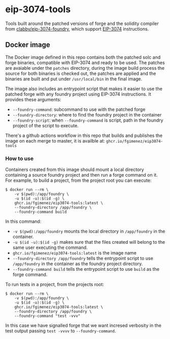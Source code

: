 # eip-3074-tools

Tools built around the patched versions of forge and the solidity compiler from
[clabby/eip-3074-foundry], which support [EIP-3074] instructions.

## Docker image

The Docker image defined in this repo contains both the patched solc and forge
binaries, compatible with EIP-3074 and ready to be used. The patches are avaiable
under the `patches` directory, during the image build process the source for
both binaries is checked out, the patches are applied and the binaries are built
and put under `/usr/local/bin` in the final image.

The image also includes an entrypoint script that makes it easier to use the
patched forge with any foundry project using EIP-3074 instructions. It provides
these arguments:
* `--foundry-command`: subcommand to use with the patched forge
* `--foundry-directory`: where to find the foundry project in the container
* `--foundry-script`: when `--foundry-command` is script, path in the foundry
project of the script to execute.

There's a github actions workflow in this repo that builds and publishes the
image on each merge to master, it is availble at: `ghcr.io/fgimenez/eip3074-tools`

### How to use
Containers created from this image should mount a local directory containing a
source foundry project and then run a forge command on it. For example, to
build a project, from the project root you can execute:
```shell
$ docker run --rm \
    -v $(pwd):/app/foundry \
    -u $(id -u):$(id -g) \
    ghcr.io/fgimenez/eip3074-tools:latest \
    --foundry-directory /app/foundry \
    --foundry-command build
```
In this command:
* `-v $(pwd):/app/foundry` mounts the local directory in `/app/foundry` in the
container.
* `-u $(id -u):$(id -g)` makes sure that the files created will belong to the
same user executing the command.
* `ghcr.io/fgimenez/eip3074-tools:latest` is the image name
* `--foundry-directory /app/foundry` tells the entrypoint script to use
`/app/foundry` in the container as the foundry project directory.
* `--foundry-command build` tells the entrypoint script to use `build` as the
forge command.

To run tests in a project, from the projects root:
```shell
$ docker run --rm \
    -v $(pwd):/app/foundry \
    -u $(id -u):$(id -g) \
    ghcr.io/fgimenez/eip3074-tools:latest \
    --foundry-directory /app/foundry \
    --foundry-command "test -vvv"
```
In this case we have signalled forge that we want incresed verbosity in the test
output passing `test -vvvv` to `--foundry-command`.

[clabby/eip-3074-foundry]: https://github.com/clabby/eip-3074-foundry
[EIP-3074]: https://eips.ethereum.org/EIPS/eip-3074
